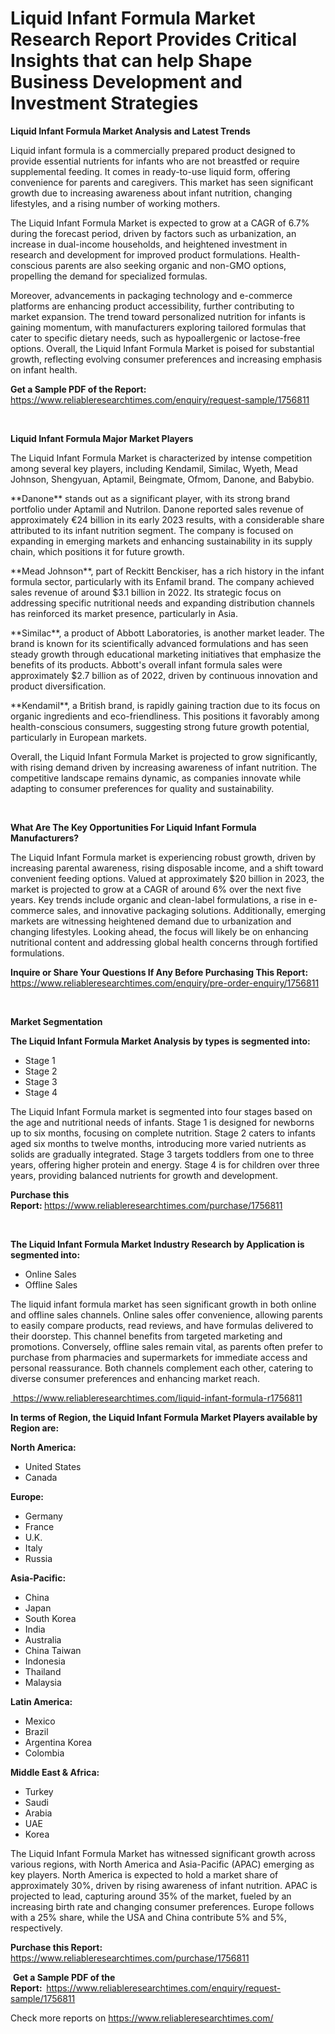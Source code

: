 <p><h1>Liquid Infant Formula Market Research Report Provides Critical Insights that can help Shape Business Development and Investment Strategies</h1></p><p><strong>Liquid Infant Formula Market Analysis and Latest Trends</strong></p>
<p><p>Liquid infant formula is a commercially prepared product designed to provide essential nutrients for infants who are not breastfed or require supplemental feeding. It comes in ready-to-use liquid form, offering convenience for parents and caregivers. This market has seen significant growth due to increasing awareness about infant nutrition, changing lifestyles, and a rising number of working mothers. </p><p>The Liquid Infant Formula Market is expected to grow at a CAGR of 6.7% during the forecast period, driven by factors such as urbanization, an increase in dual-income households, and heightened investment in research and development for improved product formulations. Health-conscious parents are also seeking organic and non-GMO options, propelling the demand for specialized formulas. </p><p>Moreover, advancements in packaging technology and e-commerce platforms are enhancing product accessibility, further contributing to market expansion. The trend toward personalized nutrition for infants is gaining momentum, with manufacturers exploring tailored formulas that cater to specific dietary needs, such as hypoallergenic or lactose-free options. Overall, the Liquid Infant Formula Market is poised for substantial growth, reflecting evolving consumer preferences and increasing emphasis on infant health.</p></p>
<p><strong>Get a Sample PDF of the Report:&nbsp;</strong> <a href="https://www.reliableresearchtimes.com/enquiry/request-sample/1756811?utm_campaign=2175&utm_medium=2&utm_source=Github&utm_content=ia&utm_term=14022025&utm_id=liquid-infant-formula">https://www.reliableresearchtimes.com/enquiry/request-sample/1756811</a></p>
<p>&nbsp;</p>
<p><strong>Liquid Infant Formula Major Market Players</strong></p>
<p><p>The Liquid Infant Formula Market is characterized by intense competition among several key players, including Kendamil, Similac, Wyeth, Mead Johnson, Shengyuan, Aptamil, Beingmate, Ofmom, Danone, and Babybio. </p><p>**Danone** stands out as a significant player, with its strong brand portfolio under Aptamil and Nutrilon. Danone reported sales revenue of approximately €24 billion in its early 2023 results, with a considerable share attributed to its infant nutrition segment. The company is focused on expanding in emerging markets and enhancing sustainability in its supply chain, which positions it for future growth.</p><p>**Mead Johnson**, part of Reckitt Benckiser, has a rich history in the infant formula sector, particularly with its Enfamil brand. The company achieved sales revenue of around $3.1 billion in 2022. Its strategic focus on addressing specific nutritional needs and expanding distribution channels has reinforced its market presence, particularly in Asia.</p><p>**Similac**, a product of Abbott Laboratories, is another market leader. The brand is known for its scientifically advanced formulations and has seen steady growth through educational marketing initiatives that emphasize the benefits of its products. Abbott's overall infant formula sales were approximately $2.7 billion as of 2022, driven by continuous innovation and product diversification.</p><p>**Kendamil**, a British brand, is rapidly gaining traction due to its focus on organic ingredients and eco-friendliness. This positions it favorably among health-conscious consumers, suggesting strong future growth potential, particularly in European markets.</p><p>Overall, the Liquid Infant Formula Market is projected to grow significantly, with rising demand driven by increasing awareness of infant nutrition. The competitive landscape remains dynamic, as companies innovate while adapting to consumer preferences for quality and sustainability.</p></p>
<p>&nbsp;</p>
<p><strong>What Are The Key Opportunities For Liquid Infant Formula Manufacturers?</strong></p>
<p><p>The Liquid Infant Formula market is experiencing robust growth, driven by increasing parental awareness, rising disposable income, and a shift toward convenient feeding options. Valued at approximately $20 billion in 2023, the market is projected to grow at a CAGR of around 6% over the next five years. Key trends include organic and clean-label formulations, a rise in e-commerce sales, and innovative packaging solutions. Additionally, emerging markets are witnessing heightened demand due to urbanization and changing lifestyles. Looking ahead, the focus will likely be on enhancing nutritional content and addressing global health concerns through fortified formulations.</p></p>
<p><strong>Inquire or Share Your Questions If Any Before Purchasing This Report:</strong> <a href="https://www.reliableresearchtimes.com/enquiry/pre-order-enquiry/1756811?utm_campaign=2175&utm_medium=2&utm_source=Github&utm_content=ia&utm_term=14022025&utm_id=liquid-infant-formula">https://www.reliableresearchtimes.com/enquiry/pre-order-enquiry/1756811</a></p>
<p>&nbsp;</p>
<p><strong>Market Segmentation</strong></p>
<p><strong>The Liquid Infant Formula Market Analysis by types is segmented into:</strong></p>
<p><ul><li>Stage 1</li><li>Stage 2</li><li>Stage 3</li><li>Stage 4</li></ul></p>
<p><p>The Liquid Infant Formula market is segmented into four stages based on the age and nutritional needs of infants. Stage 1 is designed for newborns up to six months, focusing on complete nutrition. Stage 2 caters to infants aged six months to twelve months, introducing more varied nutrients as solids are gradually integrated. Stage 3 targets toddlers from one to three years, offering higher protein and energy. Stage 4 is for children over three years, providing balanced nutrients for growth and development.</p></p>
<p><strong>Purchase this Report:&nbsp;</strong><a href="https://www.reliableresearchtimes.com/purchase/1756811?utm_campaign=2175&utm_medium=2&utm_source=Github&utm_content=ia&utm_term=14022025&utm_id=liquid-infant-formula">https://www.reliableresearchtimes.com/purchase/1756811</a></p>
<p>&nbsp;</p>
<p><strong>The Liquid Infant Formula Market Industry Research by Application is segmented into:</strong></p>
<p><ul><li>Online Sales</li><li>Offline Sales</li></ul></p>
<p><p>The liquid infant formula market has seen significant growth in both online and offline sales channels. Online sales offer convenience, allowing parents to easily compare products, read reviews, and have formulas delivered to their doorstep. This channel benefits from targeted marketing and promotions. Conversely, offline sales remain vital, as parents often prefer to purchase from pharmacies and supermarkets for immediate access and personal reassurance. Both channels complement each other, catering to diverse consumer preferences and enhancing market reach.</p></p>
<p><a href="https://www.reliableresearchtimes.com/liquid-infant-formula-r1756811?utm_campaign=2175&utm_medium=2&utm_source=Github&utm_content=ia&utm_term=14022025&utm_id=liquid-infant-formula">&nbsp;https://www.reliableresearchtimes.com/liquid-infant-formula-r1756811</a></p>
<p><strong>In terms of Region, the Liquid Infant Formula Market Players available by Region are:</strong></p>
<p>
    <p> <strong> North America: </strong>
        <ul>
            <li>United States</li>
            <li>Canada</li>
        </ul>
        </p> 
    <p> <strong> Europe: </strong>
        <ul>
            <li>Germany</li>
            <li>France</li>
            <li>U.K.</li>
            <li>Italy</li>
            <li>Russia</li>
        </ul>
        </p> 
    <p> <strong> Asia-Pacific: </strong>
        <ul>
            <li>China</li>
            <li>Japan</li>
            <li>South Korea</li>
            <li>India</li>
            <li>Australia</li>
            <li>China Taiwan</li>
            <li>Indonesia</li>
            <li>Thailand</li>
            <li>Malaysia</li>
        </ul>
        </p> 
    <p> <strong> Latin America: </strong>
        <ul>
            <li>Mexico</li>
            <li>Brazil</li>
            <li>Argentina Korea</li>
            <li>Colombia</li>
        </ul>
        </p> 
    <p> <strong> Middle East & Africa: </strong>
        <ul>
            <li>Turkey</li>
            <li>Saudi</li>
            <li>Arabia</li>
            <li>UAE</li>
            <li>Korea</li>
        </ul>
    </p>
    </p>
<p><p>The Liquid Infant Formula Market has witnessed significant growth across various regions, with North America and Asia-Pacific (APAC) emerging as key players. North America is expected to hold a market share of approximately 30%, driven by rising awareness of infant nutrition. APAC is projected to lead, capturing around 35% of the market, fueled by an increasing birth rate and changing consumer preferences. Europe follows with a 25% share, while the USA and China contribute 5% and 5%, respectively.</p></p>
<p><strong>Purchase this Report: </strong><a href="https://www.reliableresearchtimes.com/purchase/1756811?utm_campaign=2175&utm_medium=2&utm_source=Github&utm_content=ia&utm_term=14022025&utm_id=liquid-infant-formula">https://www.reliableresearchtimes.com/purchase/1756811</a></p>
<p>&nbsp;<strong>Get a Sample PDF of the Report:&nbsp;&nbsp;</strong><a href="https://www.reliableresearchtimes.com/enquiry/request-sample/1756811?utm_campaign=2175&utm_medium=2&utm_source=Github&utm_content=ia&utm_term=14022025&utm_id=liquid-infant-formula">https://www.reliableresearchtimes.com/enquiry/request-sample/1756811</a></p>
<p><strong></strong></p>
<p>Check more reports on <a href="https://www.reliableresearchtimes.com/?utm_campaign=2175&utm_medium=2&utm_source=Github&utm_content=ia&utm_term=14022025&utm_id=liquid-infant-formula">https://www.reliableresearchtimes.com/</a></p>